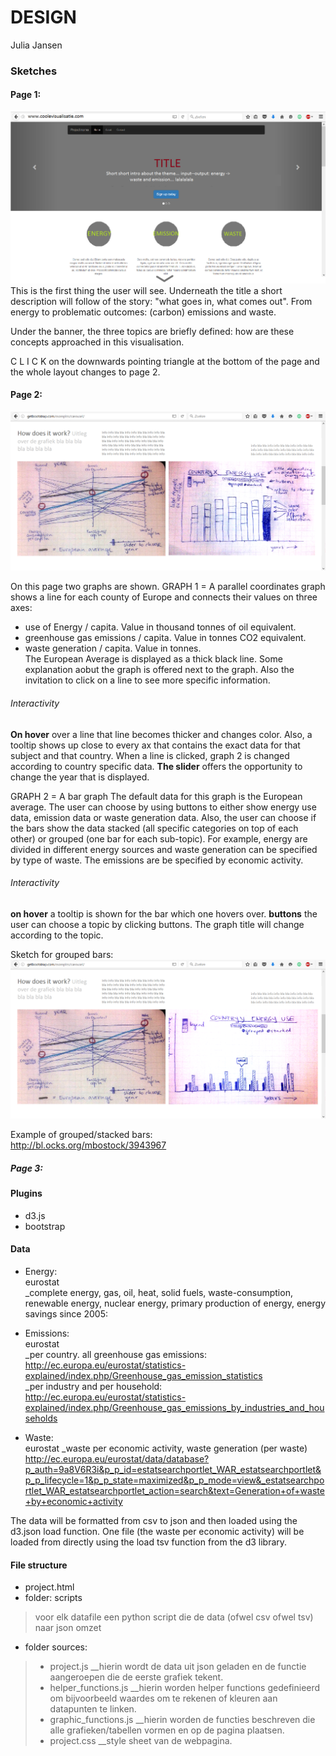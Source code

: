 # DESIGN
Julia Jansen

### Sketches  

#### Page 1:  
![](doc/page_1.png)
This is the first thing the user will see. Underneath the title a short description will follow of the story: "what goes in, what comes out". From energy to problematic outcomes: (carbon) emissions and waste.  

Under the banner, the three topics are briefly defined: how are these concepts approached in this visualisation.  

C L I C K on the downwards pointing triangle at the bottom of the page and the whole layout changes to page 2.  

#### Page 2:   
![](doc/page_2_new.png)   

On this page two graphs are shown. 
GRAPH 1 = A parallel coordinates graph shows a line for each county of Europe and connects their values on three axes:
* use of Energy / capita. Value in thousand tonnes of oil equivalent.
* greenhouse gas emissions / capita. Value in tonnes CO2 equivalent. 
* waste generation / capita. Value in tonnes.  
The European Average is displayed as a thick black line. Some explanation aobut the graph is offered next to the graph. Also the invitation to click on a line to see more specific information. 

###### Interactivity  
__On hover__ over a line that line becomes thicker and changes color. Also, a tooltip shows up close to every ax that contains the exact data for that subject and that country.  When a line is clicked, graph 2 is changed according to country specific data.
__The slider__ offers the opportunity to change the year that is displayed. 

GRAPH 2 = A bar graph
The default data for this graph is the European average. The user can choose by using buttons to either show energy use data, emission data or waste generation data. Also, the user can choose if the bars show the data stacked (all specific categories on top of each other) or grouped (one bar for each sub-topic). For example, energy are divided in different energy sources and waste generation can be specified by type of waste. The emissions are be specified by economic activity. 

###### Interactivity  
__on hover__ a tooltip is shown for the bar which one hovers over.
__buttons__ the user can choose a topic by clicking buttons. The graph title will change according to the topic. 

Sketch for grouped bars:  
![](doc/page_2_grouped.png)

Example of grouped/stacked bars:  
http://bl.ocks.org/mbostock/3943967  

##### Page 3: 


#### Plugins
* d3.js
* bootstrap

#### Data
* Energy:  
eurostat   
_complete energy, gas, oil, heat, solid fuels, waste-consumption, renewable energy, nuclear energy, primary production of energy, energy savings since 2005:  

* Emissions:  
eurostat  
_per country. all greenhouse gas emissions:  
http://ec.europa.eu/eurostat/statistics-explained/index.php/Greenhouse_gas_emission_statistics  
_per industry and per household:  
http://ec.europa.eu/eurostat/statistics-explained/index.php/Greenhouse_gas_emissions_by_industries_and_households

* Waste:  
eurostat
_waste per economic activity, waste generation (per waste)  
http://ec.europa.eu/eurostat/data/database?p_auth=9a8V6R3i&p_p_id=estatsearchportlet_WAR_estatsearchportlet&p_p_lifecycle=1&p_p_state=maximized&p_p_mode=view&_estatsearchportlet_WAR_estatsearchportlet_action=search&text=Generation+of+waste+by+economic+activity

The data will be formatted from csv to json and then loaded using the d3.json load function. One file (the waste per economic activity) will be loaded from directly using the load tsv function from the d3 library.  

#### File structure
* project.html
* folder: scripts  
> voor elk datafile een python script die de data (ofwel csv ofwel tsv) naar json omzet  
* folder sources:  
> * project.js __hierin wordt de data uit json geladen en de functie aangeroepen die de eerste grafiek tekent.
> * helper_functions.js __hierin worden helper functions gedefinieerd om bijvoorbeeld waardes om te rekenen of kleuren aan datapunten te linken. 
> * graphic_functions.js __hierin worden de functies beschreven die alle grafieken/tabellen vormen en op de pagina plaatsen.
> * project.css __style sheet van de webpagina.